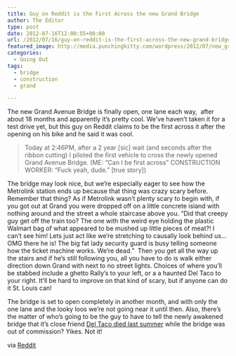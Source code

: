 ```yaml
---
title: Guy on Reddit is the First Across the new Grand Bridge
author: The Editor
type: post
date: 2012-07-16T12:00:55+00:00
url: /2012/07/16/guy-on-reddit-is-the-first-across-the-new-grand-bridge/
featured_image: http://media.punchingkitty.com/wordpress/2012/07/new_grand_bridge_trip.jpeg
categories:
  - Going Out
tags:
  - bridge
  - construction
  - grand

---
```

The new Grand Avenue Bridge is finally open, one lane each way,  after about 18 months and apparently it&#8217;s pretty cool. We&#8217;ve haven&#8217;t taken it for a test drive yet, but this guy on Reddit claims to be the first across it after the opening on his bike and he said it was cool.

> Today at 2:46PM, after a 2 year [sic] wait (and seconds after the ribbon cutting) I piloted the first vehicle to cross the newly opened Grand Avenue Bridge. (ME: &#8220;Can I be first across&#8221; CONSTRUCTION WORKER: &#8220;Fuck yeah, dude.&#8221; [true story])

The bridge may look nice, but we&#8217;re especially eager to see how the Metrolink station ends up because that thing was crazy scary before. Remember that thing? As if Metrolink wasn&#8217;t plenty scary to begin with, if you got out at Grand you were dropped off on a little concrete island with nothing around and the street a whole staircase above you. &#8220;Did that creepy guy get off the train too? The one with the weird eye holding the plastic Walmart bag of what appeared to be mushed up little pieces of meat?! I can&#8217;t see him! Lets just act like we&#8217;re stretching to causally look behind us&#8230;OMG there he is! The big fat lady security guard is busy telling someone how the ticket machine works. We&#8217;re dead.&#8221;  Then you get all the way up the stairs and if he&#8217;s still following you, all you have to do is walk either direction down Grand with next to no street lights. Choices of where you&#8217;ll be stabbed include a ghetto Rally&#8217;s to your left, or a a haunted Del Taco to your right. It&#8217;ll be hard to improve on that kind of scary, but if anyone can do it St. Louis can!

The bridge is set to open completely in another month, and with only the one lane and the looky loos we&#8217;re not going near it until then. Also, there&#8217;s the matter of who&#8217;s going to be the guy to have to tell the newly awakened bridge that it&#8217;s close friend <a href="http://punchingkitty.com/2011/06/22/you-better-hurry-if-you-want-to-have-midtowns-del-taco-give-you-diarrhea-one-last-time/" target="_blank">Del Taco died last summer</a> while the bridge was out of commission? Yikes. Not it!

via <a href="http://www.reddit.com/r/StLouis/comments/wim5j/today_at_246pm_after_a_2_year_wait_and_seconds/" target="_blank">Reddit</a>